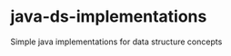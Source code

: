 java-ds-implementations
=======================

Simple java implementations for data structure concepts
